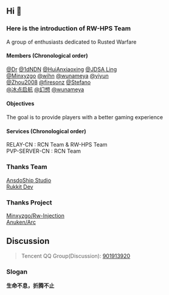 ## Hi 👋
### Here is the introduction of RW-HPS Team
A group of enthusiasts dedicated to Rusted Warfare  

#### Members (Chronological order)
[@Dr](https://github.com/deng-rui)  [@1dNDN](https://github.com/1dNDN)  [@HuiAnxiaoxing](https://github.com/HuiAnxiaoxing)  [@JDSA Ling](https://github.com/LingASDJ)  
[@Minxyzgo](https://github.com/Minxyzgo)  [@wihn](https://github.com/wihn2021)  [@wunameya](https://github.com/wunameya)  [@yiyun](https://github.com/yiyungent)  
[@Zhou2008](https://github.com/493505110)  [@firesonz](https://github.com/FiresonZ)  [@Stefano](https://github.com/StefanoB2018)  
[@冰点启航](https://github.com/zerodegress)  [@幻想](https://github.com/Mitpoppy)    [@wunameya](https://github.com/wunameya)
#### Objectives
The goal is to provide players with a better gaming experience 


#### Services (Chronological order)
RELAY-CN : RCN Team & RW-HPS Team  
PVP-SERVER-CN : RCN Team  

### Thanks Team
[AnsdoShip Studio](https://github.com/AnsdoShip)  
[Rukkit Dev](https://github.com/RukkitDev)

### Thanks Project
[Minxyzgo/Rw-Injection](https://github.com/Minxyzgo/Rw-Injection)  
[Anuken/Arc](https://github.com/Anuken/Arc)

## Discussion
> Tencent QQ Group(Discussion): [901913920](https://qm.qq.com/cgi-bin/qm/qr?k=qhJ6ekYF9pD9jO6j8H2rZw8ePAVypoU0&jump_from=webapi)  

### Slogan
**生命不息，折腾不止**
